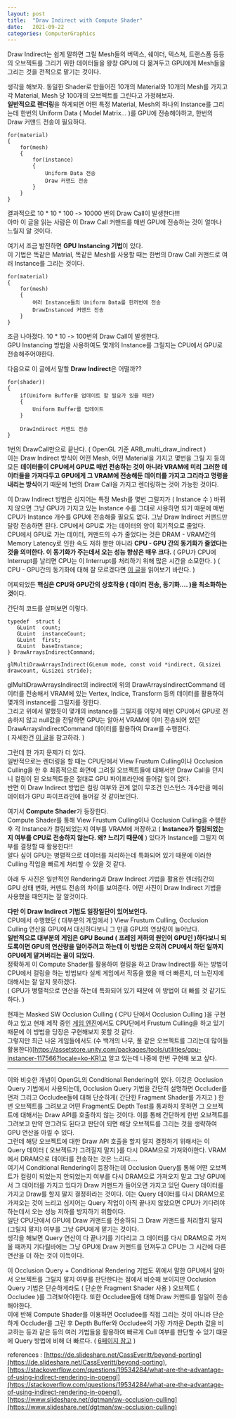 ```yaml
---
layout: post
title:  "Draw Indirect with Compute Shader"
date:   2021-09-22
categories: ComputerGraphics
---
```


Draw Indirect는 쉽게 말하면 그릴 Mesh들의 버텍스, 쉐이더, 텍스쳐, 트랜스폼 등등의 오브젝트를 그리기 위한 데이터들을 왕창 GPU에 다 옮겨두고 GPU에게 Mesh들을 그리는 것을 전적으로 맡기는 것이다.        

생각을 해보자. 동일한 Shader로 만들어진 10개의 Material와 10개의 Mesh를 가지고 각 Material, Mesh 당 100개의 오브젝트를 그린다고 가정해보자.       
**일반적으로 렌더링**을 하게되면 어떤 특정 Material, Mesh의 하나의 Instance를 그리는데 한번의 Uniform Data ( Model Matrix... )를 GPU에 전송해야하고, 한번의 Draw 커맨드 전송이 필요하다.        
```
for(material)
{
    for(mesh)
    {
        for(instance)
        {
            Uniform Data 전송
            Draw 커맨드 전송
        }
    }
}
```
결과적으로 10 * 10 * 100 -> 10000 번의 Draw Call이 발생한다!!!           
아마 이 글을 읽는 사람은 이 Draw Call 커맨드를 매번 GPU에 전송하는 것이 얼마나 느릴지 알 것이다.      

여기서 조금 발전하면 **GPU Instancing 기법**이 있다.             
이 기법은 똑같은 Matrial, 똑같은 Mesh를 사용할 때는 한번의 Draw Call 커맨드로 여러 Instance를 그리는 것이다.    
```
for(material)
{
    for(mesh)
    {
        여러 Instance들의 Uniform Data를 한꺼번에 전송
        DrawInstanced 커맨드 전송
    }
}
```
조금 나아졌다. 10 * 10 -> 100번의 Draw Call이 발생한다.      
GPU Instancing 방법을 사용하여도 몇개의 Instance를 그릴지는 CPU에서 GPU로 전송해주어야한다.             

다음으로 이 글에서 말할 **Draw Indirect**은 어떨까??         
```
for(shader))
{
    if(Uniform Buffer를 업데이트 할 필요가 있을 때만)
    {
        Uniform Buffer를 업데이트
    }
    
    DrawIndirect 커맨드 전송
}
```
1번의 DrawCall만으로 끝난다. ( OpenGL 기준 ARB_multi_draw_indirect )        
이는 Draw Indirect 방식이 어떤 Mesh, 어떤 Material을 가지고 몇번을 그릴 지 등의 모든 **데이터들이 CPU에서 GPU로 매번 전송하는 것이 아니라 VRAM에 미리 그러한 데이터들을 가져다두고 GPU에게 그 VRAM에 전송해둔 데이터를 가지고 그리라고 명령을 내리는 방식**이기 때문에 1번의 Draw Call을 가지고 렌더링하는 것이 가능한 것이다.           

이 Draw Indirect 방법은 심지어는 특정 Mesh를 몇번 그릴지가 ( Instance 수 ) 바뀌지 않으면 그냥 GPU가 가지고 있는 Instance 수를 그대로 사용하면 되기 때문에 매번 CPU가 Instance 개수를 GPU에 전송해줄 필요도 없다. 그냥 Draw Indirect 커맨드만 달랑 전송하면 된다. CPU에서 GPU로 가는 데이터의 양이 획기적으로 줄었다.               
CPU에서 GPU로 가는 데이터, 커맨드의 수가 줄었다는 것은 DRAM - VRAM간의 Memory Latency로 인한 속도 저하 뿐만 아니라 **CPU - GPU 간의 동기화가 줄었다는 것을 의미한다. 이 동기화가 주는데서 오는 성능 향상은 매우 크다.** ( GPU가 CPU에 Interrupt를 날리면 CPU는 이 Interrupt를 처리하기 위해 많은 시간을 소모한다. ) ( CPU - GPU간의 동기화에 대해 잘 모르겠다면 [이 글](https://sungjjinkang.github.io/computerscience/computergraphics/2021/09/04/gpu_architecture.html)을 읽어보기 바란다. )        

어찌되었든 **핵심은 CPU와 GPU간의 상호작용 ( 데이터 전송, 동기화.... )을 최소화하는 것**이다.        

간단히 코드를 살펴보면 이렇다.
```
typedef  struct {
   GLuint  count;
   GLuint  instanceCount;
   GLuint  first;
   GLuint  baseInstance;
} DrawArraysIndirectCommand;

glMultiDrawArraysIndirect(GLenum mode​, const void *indirect​, GLsizei drawcount​, GLsizei stride​);
```
glMultiDrawArraysIndirect의 indirect에 위의 DrawArraysIndirectCommand 데이터를 전송해서 VRAM에 있는 Vertex, Indice, Transform 등의 데이터를 활용하여 몇개의 instance를 그릴지를 정한다.          
그리고 위에서 말했듯이 몇개의 instance를 그릴지를 이렇게 매번 CPU에서 GPU로 전송하지 않고 null값을 전달하면 GPU는 알아서 VRAM에 이미 전송되어 있던 DrawArraysIndirectCommand 데이터를 활용하여 Draw를 수행한다.    
( 자세한건 [이 글](https://www.khronos.org/opengl/wiki/Vertex_Rendering#Indirect_rendering)을 참고하라. )      

그런데 한 가지 문제가 더 있다.         
일반적으로는 렌더링을 할 때는 CPU단에서 View Frustum Culling이나 Occlusion Culling을 한 후 최종적으로 화면에 그려질 오브젝트들에 대해서만 Draw Call을 던지니 컬링이 된 오브젝트들은 절대로 GPU 파이프라인에 들어갈 일이 없다.       
반면 이 Draw Indirect 방법은 컬링 여부와 관계 없이 무조건 인스턴스 개수만큼 메쉬 데이터가 GPU 파이프라인에 들어갈 것 같아보인다.           

여기서 **Compute Shader**가 등장한다.     
Compute Shader를 통해 View Frustum Culling이나 Occlusion Culling을 수행한 후 각 Instance가 컬링되었는지 여부를 VRAM에 저장하고 ( **Instance가 컬링되었는지 여부를 CPU로 전송하지 않는다. 왜? 느리기 때문에** ) 있다가 Instance를 그릴지 여부를 결정할 때 활용한다!!            
알다 싶이 GPU는 병렬적으로 데이터를 처리하는데 특화되어 있기 때문에 이러한 Culling 작업을 빠르게 처리할 수 있을 것 같다.               

아래 두 사진은 일반적인 Rendering과 Draw Indirect 기법을 활용한 렌더링간의 GPU 상태 변화, 커맨드 전송의 차이를 보여준다. 어떤 사진이 Draw Indirect 기법을 사용했을 때인지는 잘 알것이다.        



**다만 이 Draw Indirect 기법도 일장일단이 있어보인다.**               
CPU에서 수행했던 ( 대부분의 게임에서 ) View Frustum Culling, Occlusion Culling 연산을 GPU에서 대신하다보니 그 만큼 GPU의 연상량이 늘어났다.          
**일반적으로 대부분의 게임은 GPU Bound ( 프레임 저하의 원인이 GPU인 )하다보니 되도록이면 GPU의 연산량을 덜어주려고 하는데 이 방법은 오히려 CPU에서 하던 일까지 GPU에게 맡겨버리는 꼴이 되었다.**                                      
정확하게 이 Compute Shader를 활용하여 컬링을 하고 Draw Indirect를 하는 방법이 CPU에서 컬링을 하는 방법보다 실제 게임에서 작동을 했을 때 더 빠른지, 더 느린지에 대해서는 잘 알지 못하겠다.        
( GPU가 병렬적으로 연산을 하는데 특화되어 있기 때문에 이 방법이 더 빠를 것 같기도 하다. )           
              
현재는 Masked SW Occlusion Culling ( CPU 단에서 Occlusion Culling )을 구현하고 있고 현재 제작 중인 [게임 엔진](https://github.com/SungJJinKang/EveryCulling)에서도 CPU단에서 Frustum Culling을 하고 있기 때문에 이 방법을 당장은 구현해보지 못할 것 같다.        
그렇지만 최근 나온 게임들에서도 (수 백개의 나무, 풀 같은 오브젝트를 그리는데 많이들 활용한다)[https://assetstore.unity.com/packages/tools/utilities/gpu-instancer-117566?locale=ko-KR]고 알고 있는데 나중에 한번 구현해 보고 싶다.         

----------------------


이와 비슷한 개념이 OpenGL의 Conditional Rendering이 있다. 이것은 Occlusion Query 기법에서 사용되는데, Occlusion Query 기법을 간단히 설명하면 Occluder를 먼저 그리고 Occludee들에 대해 단순하게( 간단한 Fragment Shader를 가지고 ) 한번 오브젝트를 그려보고 어떤 Fragment도 Depth Test를 통과하지 못하면 그 오브젝트에 대해서는 Draw API를 호출하지 않는 것이다. 이를 통해 간단하게 한번 오브젝트를 그려보고 만약 안그려도 된다고 판단이 되면 해당 오브젝트를 그리는 것을 생략하여 GPU 연산을 아낄 수 있다.        
그런데 해당 오브젝트에 대한 Draw API 호출을 할지 말지 결정하기 위해서는 이 Query 데이터 ( 오브젝트가 그려질지 말지 )를 다시 DRAM으로 가져와야한다. VRAM에서 DRAM으로 데이터를 전송하는 것은 느리다....     
여기서 Conditional Rendering이 등장하는데 Occlusion Query를 통해 어떤 오브젝트가 컬링이 되었는지 안되었는지 여부를 다시 DRAM으로 가져오지 말고 그냥 GPU에서 그 데이터를 가지고 있다가 Draw 커맨드가 들어오면 가지고 있던 Query 데이터를 가지고 Draw를 할지 말지 결정하라는 것이다. 이는 Query 데이터를 다시 DRAM으로 가져오는 것이 느리고 심지어는 Query 작업이 아직 끝나지 않았으면 CPU가 기다려야하는데서 오는 성능 저하를 방지하기 위함이다.    
일단 CPU단에서 GPU에 Draw 커맨드를 전송하되 그 Draw 커맨드를 처리할지 말지(그릴지 말지) 여부를 그냥 GPU에게 맡기는 것이다.                       
생각을 해보면 Query 연산이 다 끝나기를 기다리고 그 데이터를 다시 DRAM으로 가져올 때까지 기다릴바에는 그냥 GPU에 Draw 커맨드를 던져두고 CPU는 그 시간에 다른 연산을 더 하는 것이 이득이다.     

이 Occlusion Query + Conditional Rendering 기법도 위에서 말한 GPU에서 알아서 오브젝트를 그릴지 말지 여부를 판단한다는 점에서 비슷해 보이지만 Occlusion Query 기법은 단순하게라도 ( 단순한 Fragment Shader 사용 ) 오브젝트 ( Occludee )를 그려보아야한다. 또한 Occludee들에 대해 Draw 커맨드를 일일이 전송해야한다.         
이에 반해 Compute Shader를 이용하면 Occludee를 직접 그리는 것이 아니라 단순하게 Occluder를 그린 후 Depth Buffer와 Occludee의 가장 가까운 Depth 값을 비교하는 등과 같은 등의 여러 기법들을 활용하여 빠르게 Cull 여부를 판단할 수 있기 떄문에 Query 방법에 비해 더 빠르다. ( [6페이지 참고](https://www.slideshare.net/dgtman/sw-occlusion-culling) )                   

references : [https://de.slideshare.net/CassEveritt/beyond-porting](https://de.slideshare.net/CassEveritt/beyond-porting), [https://stackoverflow.com/questions/19534284/what-are-the-advantage-of-using-indirect-rendering-in-opengl](https://stackoverflow.com/questions/19534284/what-are-the-advantage-of-using-indirect-rendering-in-opengl), [https://www.slideshare.net/dgtman/sw-occlusion-culling](https://www.slideshare.net/dgtman/sw-occlusion-culling)

